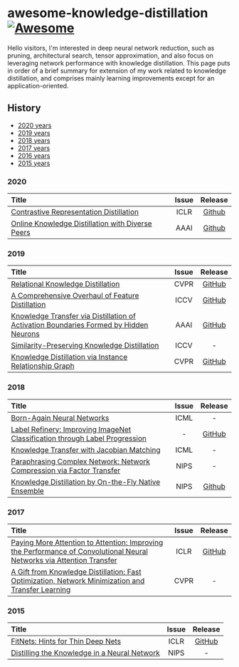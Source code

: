 # awesome-knowledge-distillation [![Awesome](https://awesome.re/badge.svg)](https://awesome.re)

Hello visitors, I'm interested in deep neural network reduction, such as pruning, architectural search, tensor approximation, and also focus on leveraging network performance with knowledge distillation. This page puts in order of a brief summary for extension of my work related to knowledge distillation, and comprises mainly learning improvements except for an application-oriented.

## History

- [2020 years](#2020)
- [2019 years](#2019)
- [2018 years](#2018)
- [2017 years](#2017)
- [2016 years](#2016)
- [2015 years](#2015)


### 2020
|   Title  | Issue | Release |
| :--------| :---: | :-----: |
| [Contrastive Representation Distillation](https://arxiv.org/abs/1910.10699) | ICLR | [Github](https://github.com/HobbitLong/RepDistiller) |
| [Online Knowledge Distillation with Diverse Peers](https://aaai.org/Papers/AAAI/2020GB/AAAI-ChenD.4552.pdf) | AAAI | [Github](https://github.com/DefangChen/OKDDip-AAAI2020) |


### 2019
|   Title  | Issue | Release |
| :--------| :---: | :-----: |
| [Relational Knowledge Distillation](https://arxiv.org/abs/1904.05068) | CVPR | [GitHub](https://github.com/lenscloth/RKD) |
| [A Comprehensive Overhaul of Feature Distillation](https://arxiv.org/abs/1904.01866) | ICCV | [GitHub](https://github.com/clovaai/overhaul-distillation) |
| [Knowledge Transfer via Distillation of Activation Boundaries Formed by Hidden Neurons](https://arxiv.org/abs/1811.03233) | AAAI | [GitHub](https://github.com/bhheo/AB_distillation) |
| [Similarity-Preserving Knowledge Distillation](https://arxiv.org/abs/1907.09682) | ICCV | - |
| [Knowledge Distillation via Instance Relationship Graph](http://openaccess.thecvf.com/content_CVPR_2019/papers/Liu_Knowledge_Distillation_via_Instance_Relationship_Graph_CVPR_2019_paper.pdf) | CVPR | [GitHub](https://github.com/yufanLIU/IRG) |

### 2018
|   Title  | Issue | Release |
| :--------| :---: | :-----: |
| [Born-Again Neural Networks](https://arxiv.org/abs/1805.04770) | ICML | - |
| [Label Refinery: Improving ImageNet Classification through Label Progression](https://arxiv.org/abs/1805.02641) | - | [GitHub](https://github.com/hessamb/label-refinery) |
| [Knowledge Transfer with Jacobian Matching](https://arxiv.org/abs/1803.00443) | ICML | - |
| [Paraphrasing Complex Network: Network Compression via Factor Transfer](https://papers.nips.cc/paper/7541-paraphrasing-complex-network-network-compression-via-factor-transfer) | NIPS | - |
| [Knowledge Distillation by On-the-Fly Native Ensemble](https://papers.nips.cc/paper/7980-knowledge-distillation-by-on-the-fly-native-ensemble.pdf) | NIPS | [Github](https://github.com/Lan1991Xu/ONE_NeurIPS2018) |



### 2017
|   Title  | Issue | Release |
| :--------| :---: | :-----: |
| [Paying More Attention to Attention: Improving the Performance of Convolutional Neural Networks via Attention Transfer](https://arxiv.org/abs/1612.03928) | ICLR | [GitHub](https://github.com/szagoruyko/attention-transfer) |
| [A Gift from Knowledge Distillation: Fast Optimization, Network Minimization and Transfer Learning](http://openaccess.thecvf.com/content_cvpr_2017/papers/Yim_A_Gift_From_CVPR_2017_paper.pdf) | CVPR | - |

### 2015
|   Title  | Issue | Release |
| :--------| :---: | :-----: |
| [FitNets: Hints for Thin Deep Nets](https://arxiv.org/abs/1412.6550) | ICLR | [GitHub](https://github.com/adri-romsor/FitNets) |
| [Distilling the Knowledge in a Neural Network](https://arxiv.org/abs/1503.02531) | NIPS | - |
